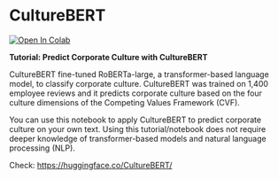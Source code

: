 # CultureBERT

[![Open In Colab](https://colab.research.google.com/assets/colab-badge.svg)](https://githubtocolab.com/Stefan-Pasch/CultureBERT/blob/main/Tutorial_CultureBERT.ipynb)

**Tutorial: Predict Corporate Culture with CultureBERT**

CultureBERT fine-tuned RoBERTa-large, a transformer-based language model, to classify corporate culture. CultureBERT was trained on 1,400 employee reviews and it predicts corporate culture based on the four culture dimensions of the Competing Values Framework (CVF).

You can use this notebook to apply CultureBERT to predict corporate culture on your own text. Using this tutorial/notebook does not require deeper knowledge of transformer-based models and natural language processing (NLP).

Check: https://huggingface.co/CultureBERT/
